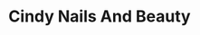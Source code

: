---
title: "Cindy Nails And Beauty"
url: /immenstadt-i-allgaeu/cindy-nails-and-beauty/
shop: Kosmetik
---